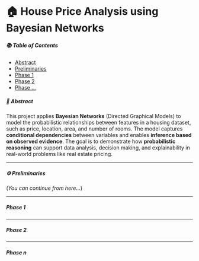 # 🏠 House Price Analysis using Bayesian Networks
##### 📚 Table of Contents
- [Abstract](#abstract)
- [Preliminaries](#preliminaries)
- [Phase 1](#phase-1)
- [Phase 2](#phase-2)
- [Phase ...](#phase-n)
##### 📄 Abstract
This project applies **Bayesian Networks** (Directed Graphical Models) to model the probabilistic relationships between features in a housing dataset, such as price, location, area, and number of rooms. The model captures **conditional dependencies** between variables and enables **inference based on observed evidence**. The goal is to demonstrate how **probabilistic reasoning** can support data analysis, decision making, and explainability in real-world problems like real estate pricing.

---

##### ⚙️ Preliminaries
(*You can continue from here...*)

---
##### Phase 1

---
##### Phase 2
---
##### Phase n
